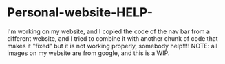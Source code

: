# Personal-website-HELP-
I'm working on my website, and I copied the code of the nav bar from a different website, and I tried to combine it with another
chunk of code that makes it "fixed" but it is not working properly, somebody help!!!!
NOTE: all images on my website are from google, and this is a WIP. 
